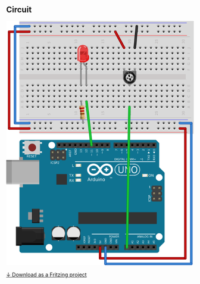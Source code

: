 ## Circuit

![Assembling potentiometer to Uno](./circuit.fz.png)

[↓ Download as a Fritzing project](./circuit.fzz)
